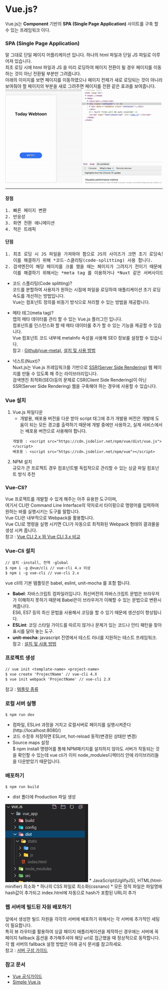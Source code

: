 # Vue.js?
Vue.js는 **Component** 기반의 **SPA (Single Page Application)** 사이트를 구축 할 수 있는 프레임워크 이다.   

### SPA (Single Page Application)
말 그대로 단일 페이지 어플리케이션 입니다. 하나의 html 파일과 단일 JS 파일로 이루어져 있습니다.   
최초 로딩 시에 html 파일과 JS 을 미리 로딩하여 페이지 전환이 될 경우 페이지를 이동하는 것이 아닌 전환될 부분만 그려줍니다.     
아래의 이미지를 보면 페이지를 이동하였으나 페이지 전체가 새로 로딩되는 것이 아니라 보여줘야 할 페이지의 부분을 새로 그려주면 페이지를 전환 같은 효과를 보여줍니다.          
<img src="./webtoon.gif" width="500px" height="300px">   
* * *
#### 장점
<pre>
1. 빠른 페이지 변환
2. 반응성
3. 화면 전환 애니메이션
4. 적은 트래픽
</pre>
#### 단점
<pre>
1. 최초 로딩 시 JS 파일을 가져와야 함으로 JS의 사이즈가 크면 초기 로딩속도 느립니다.   
   이를 해결하기 위해 *코드-스클리팅(code-splitting) 사용 합니다.   
2. 검색엔진이 해당 페이지를 크롤 했을 때는 페이지가 그려지기 전이기 때문에 텅 빈 div 태그만 노출됩니다.    
   이를 해결하기 위해서는 *meta tag 를 이용하거나 *Nuxt 같은 서버사이드 렌더링 프레임워크를 이용해야 합니다.   
</pre>

* 코드 스플리팅(Code splitting)?     
코드를 분할하여 사용자가 원하는 시점에 파일을 로딩하여 애플리케이션 초기 로딩 속도를 개선하는 방법입니다.    
Vue는 컴포넌트 정의를 비동기 방식으로 처리할 수 있는 방법을 제공합니다.

* 메타 테그(meta tag)?    
앱의 메타 데이터를 관리 할 수 있는 Vue.js 플러그인 입니다.   
컴포넌트를 인스턴스화 할 때 메타 데이터를 추가 할 수 있는 기능을 제공할 수 있습니다.   
Vue 컴포넌트 코드 내부에 metaInfo 속성을 사용해 SEO 정보를 설정할 수 있습니다.   
참고 : [Github(vue-meta)](https://github.com/nuxt/vue-meta), [설치 및 사용 방법](https://yamoo9.gitbook.io/vue-a11y-seo/seo#vue-meta)    

* 넉스트(Nuxt)?     
Nuxt.js는 Vue.js 프레임워크를 기반으로 [SSR(Server Side Rendering)](https://yamoo9.gitbook.io/vue-a11y-seo/seo#ssr) 웹 페이지를 만들 수 있도록 해 주는 라이브러리입니다.     
검색엔진 최적화(SEO)등의 문제로 CSR(Client Side Rendering)이 아닌 SSR(Server Side Rendering) 웹을 구축해야 하는 경우에 사용할 수 있습니다.        


### Vue 설치
1. Vue.js 파일다운 
   * 개발용, 배포용 버전을 다운 받아 script 태그에 추가
   개발용 버전은 개발에 도움이 되는 모든 경고를 출력하기 때문에 개발 중에만 사용하고, 실제 서비스에서는 배포용 버전으로 사용해야 합니다.      
   ```
   개발용 : <script src="https://cdn.jsdelivr.net/npm/vue/dist/vue.js"></script>
   배포용 : <script src="https://cdn.jsdelivr.net/npm/vue"></script>
   ```  
3. NPM 설치   
규모가 큰 프로젝트 경우 컴포넌트별 독립적으로 관리할 수 있는 싱글 파일 컴포넌트 방식 추천

### Vue-Cli?   
Vue 프로젝트를 개발할 수 있게 해주는 아주 유용한 도구이며,   
여기서 CLI란 Command Line Interface의 약자로서 타이핑으로 명령어를 입력하여 원하는 바를 실행시키는 도구를 말합니다.      
Vue CLI은 내부적으로 Webpack을 활용합니다.   
Vue CLI로 명령을 실행 시키면 CLI가 자동으로 최적화된 Webpack 형태의 결과물을 생성 시켜 줍니다.  
참고 : [Vue CLI 2.x 와 Vue CLI 3.x 비교](https://velog.io/@recordboy/Vue-Cli-%EC%B4%88%EA%B8%B0-%EC%84%B8%ED%8C%85)      

### Vue-Cli 설치
```
// 설치 -install, 전역 -global
$ npm i -g @vue/cli // vue-cli 4.x 이상   
$ npm i -g vue-cli // vue-cli 2.x
```   
vue cli의 기본 템플릿은 babel, eslint, unit-mocha 를 포함 합니다.

* **Babel**: 자바스크립트 컴파일러입니다. 최신버전의 자바스크립트 문법은 브라우저가 이해하지 못하기 때문에 Babel은이 브라우저가 이해할 수 있는 문법으로 변환시켜줍니다.   
         ES6, ES7 등의 최신 문법을 사용해서 코딩을 할 수 있기 때문에 생산성이 향상됩니다.
* **ESLint**: 코딩 스타일 가이드를 따르지 않거나 문제가 있는 코드나 안티 패턴을 찾아 표시를 달아 놓는 도구.    
* **unit-mocha**: javascript 진영에서 테스트 러너를 지원하는 테스트 프레임워크.   
참고 : [설치 및 사용 방법](https://nangko.tistory.com/13)

### 프로젝트 생성
```
// vue init <template-name> <project-name>   
$ vue create 'ProjectName' // vue-cli 4.X   
$ vue init webpack 'ProjectName' // vue-cli 2.X   
```   
참고 : [템플릿 종류](https://github.com/vuejs-templates)   

### 로컬 서버 실행
```
$ npm run dev
```
* 컴파일, ESLint 과정을 거치고 로컬서버로 페이지를 실행시켜준다(http://localhost:8080/)
* 코드 수정후 저장하면 ESLint, hot-reload 동작(변경된 상태만 변경)
* Source maps 설정     
$ npm install 명령어를 통해 NPM패키지를 설치하지 않아도 서버가 작동되는 것을 확인할 수 있는데 vue cli가 이미 node_modules디렉터리 안에 라이브러리들을 다운받았기 때문입니다.   
   
### 배포하기
```
$ npm run build
```
* dist 폴더에 Production 파일 생성   
<img src="./vue_build.jpg" width="265px" height="249px">     
* JavaScript(UglifyJS), HTML(html-minifier) 최소화
* 하나의 CSS 파일로 최소화(cssnano)
* 모든 정적 파일은 파일명에 hash값이 추가되고 index.html에 자동으로 hash가 포함된 URL이 추가   

### 웹 서버에 빌드된 자원 배포하기   
앞에서 생성한 빌드 자원을 각각의 서버에 배포하기 위해서는 각 서버에 추가적인 세팅이 필요합니다.   
특히 뷰 라우터를 활용하여 싱글 페이지 애플리케이션을 제작하신 경우에는 서버에 꼭 페이지 fallback 옵션을 추가해주셔야 해당 url로 접근했을 때 정상적으로 동작합니다.   
각 웹 서버의 fallback 설정 방법은 아래 공식 문서를 참고하세요.   
참고 : [서버 구성 가이드](https://router.vuejs.org/guide/essentials/history-mode.html#example-server-configurations)


### 참고 문서    
- [Vue 공식가이드](https://kr.vuejs.org/v2/guide/)
- [Simple Vue.js](https://simplevue.gitbook.io/intro/)  
   
